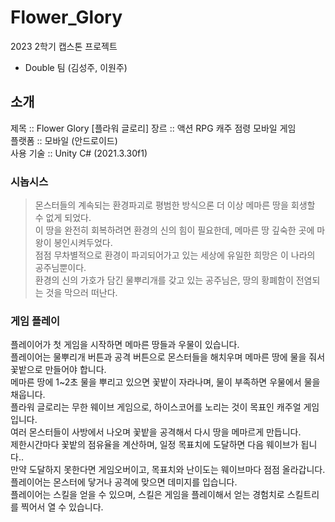 # Flower_Glory
2023 2학기 캡스톤 프로젝트
- Double 팀 (김성주, 이원주)

## 소개

제목 :: Flower Glory [플라워 글로리]
장르 :: 액션 RPG 캐주 점령 모바일 게임  
플랫폼 :: 모바일 (안드로이드)  
사용 기술 :: Unity C# (2021.3.30f1)

### 시놉시스
> 몬스터들의 계속되는 환경파괴로 평범한 방식으론 더 이상 메마른 땅을 회생할 수 없게 되었다.  
이 땅을 완전히 회복하려면 환경의 신의 힘이 필요한데, 메마른 땅 깊숙한 곳에 마왕이 봉인시켜두었다.  
점점 무차별적으로 환경이 파괴되어가고 있는 세상에 유일한 희망은 이 나라의 공주님뿐이다.  
환경의 신의 가호가 담긴 물뿌리개를 갖고 있는 공주님은, 땅의 황폐함이 전염되는 것을 막으러 떠난다.

### 게임 플레이

플레이어가 첫 게임을 시작하면 메마른 땅들과 우물이 있습니다.  
플레이어는 물뿌리개 버튼과 공격 버튼으로 몬스터들을 해치우며 메마른 땅에 물을 줘서 꽃밭으로 만들어야 합니다.  
메마른 땅에 1~2초 물을 뿌리고 있으면 꽃밭이 자라나며, 물이 부족하면 우물에서 물을 채웁니다.  
플라워 글로리는 무한 웨이브 게임으로, 하이스코어를 노리는 것이 목표인 캐주얼 게임입니다.  
여러 몬스터들이 사방에서 나오며 꽃밭을 공격해서 다시 땅을 메마르게 만듭니다.  
제한시간마다 꽃밭의 점유율을 계산하며, 일정 목표치에 도달하면 다음 웨이브가 됩니다..  
만약 도달하지 못한다면 게임오버이고, 목표치와 난이도는 웨이브마다 점점 올라갑니다.
플레이어는 몬스터에 닿거나 공격에 맞으면 데미지를 입습니다.  
플레이어는 스킬을 얻을 수 있으며, 스킬은 게임을 플레이해서 얻는 경험치로 스킬트리를 찍어서 열 수 있습니다.

